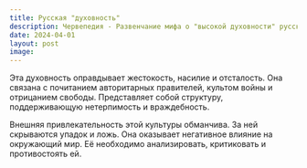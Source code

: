 ```yaml
---
title: Русская "духовность"
description: Червепедия - Развенчание мифа о "высокой духовности" русской культуры и раскрытие её истинной, мерзкой сущности.
date: 2024-04-01
layout: post
image:
---
```


<p>Эта духовность оправдывает жестокость, насилие и отсталость. Она связана с почитанием авторитарных правителей, культом войны и отрицанием свободы. Представляет собой структуру, поддерживающую нетерпимость и враждебность.</p>

<p>Внешняя привлекательность этой культуры обманчива. За ней скрываются упадок и ложь. Она оказывает негативное влияние на окружающий мир. Её необходимо анализировать, критиковать и противостоять ей.</p>